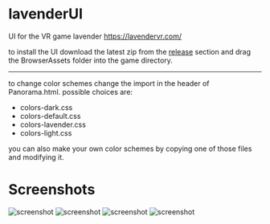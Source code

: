 # lavenderUI
UI for the VR game lavender https://lavendervr.com/

to install the UI download the latest zip from the [release](https://github.com/SupraLP/lavenderUI/releases "release") section and drag the BrowserAssets folder into the game directory.

---
to change color schemes change the import in the header of Panorama.html.
possible choices are:
- colors-dark.css
- colors-default.css
- colors-lavender.css
- colors-light.css

you can also make your own color schemes by copying one of those files and modifying it.

# Screenshots
![screenshot](https://github.com/SupraLP/lavenderUI/blob/master/pictures/colors_lavender.png)
![screenshot](https://github.com/SupraLP/lavenderUI/blob/master/pictures/colors_dark.png)
![screenshot](https://github.com/SupraLP/lavenderUI/blob/master/pictures/colors_default.png)
![screenshot](https://github.com/SupraLP/lavenderUI/blob/master/pictures/colors_light.png)

